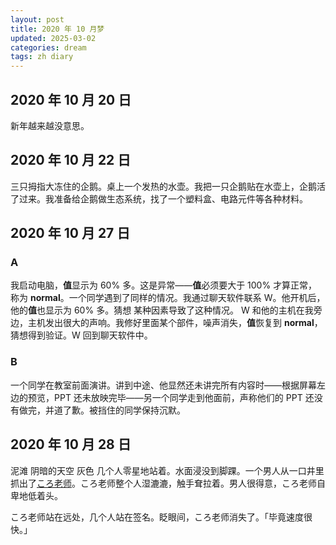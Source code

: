 ```yaml
---
layout: post
title: 2020 年 10 月梦
updated: 2025-03-02
categories: dream
tags: zh diary
---
```

## 2020 年 10 月 20 日

新年越来越没意思。

## 2020 年 10 月 22 日

三只拇指大冻住的企鹅。桌上一个发热的水壶。我把一只企鹅贴在水壶上，企鹅活了过来。我准备给企鹅做生态系统，找了一个塑料盒、电路元件等各种材料。

## 2020 年 10 月 27 日

### A

我启动电脑，**值**显示为 $60\%$ 多。这是异常——**值**必须要大于 $100\%$ 才算正常，称为 **normal**。一个同学遇到了同样的情况。我通过聊天软件联系 W。他开机后，他的**值**也显示为 $60\%$ 多。<dr-t>猜想</dr-t><dr-inner> 某种因素导致了这种情况。</dr-inner> W 和他的主机在我旁边，主机发出很大的声响。我修好里面某个部件，噪声消失，**值**恢复到 **normal**，猜想得到验证。W 回到聊天软件中。

### B

一个同学在教室前面演讲。讲到中途、他<dr-inner>显然</dr-inner>还未讲完所有内容时——根据屏幕左边的预览，PPT 还未放映完毕——另一个同学走到他面前，声称他们的 PPT 还没有做完，并道了歉。被挡住的同学保持沉默。

## 2020 年 10 月 28 日

&#8203;<dr-t><dr-recog>泥滩</dr-recog></dr-t> <dr-tt>阴暗的天空</dr-tt> <dr-t>灰色</dr-t> 几个人零星地站着。水面浸没到脚踝。一个男人从一口井里抓出了[ころ老师](https://zh.wikipedia.org/wiki/%E6%9A%97%E6%AE%BA%E6%95%99%E5%AE%A4)。ころ老师整个人湿漉漉，触手耷拉着。男人很得意，ころ老师自卑地低着头。

ころ老师站在远处，几个人站在签名。眨眼间，ころ老师消失了。「毕竟速度很快。」

